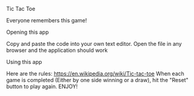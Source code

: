 Tic Tac Toe

Everyone remembers this game!

Opening this app

Copy and paste the code into your own text editor.  Open the file in any browser and the application should work

Using this app

Here are the rules: https://en.wikipedia.org/wiki/Tic-tac-toe
When each game is completed (Either by one side winning or a draw), hit the "Reset" button to play again.
ENJOY!
